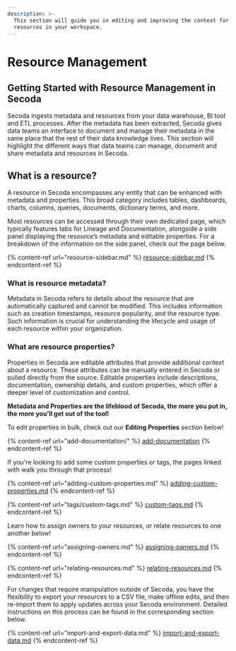 ```yaml
---
description: >-
  This section will guide you in editing and improving the context for your data
  resources in your workspace.
---
```


# Resource Management

## **Getting Started with Resource Management in Secoda** <a href="#h_3a4bfd6458" id="h_3a4bfd6458"></a>

Secoda ingests metadata and resources from your data warehouse, BI tool and ETL processes. After the metadata has been extracted, Secoda gives data teams an interface to document and manage their metadata in the same place that the rest of their data knowledge lives. This section will highlight the different ways that data teams can manage, document and share metadata and resources in Secoda.

## What is a resource?

A resource in Secoda encompasses any entity that can be enhanced with metadata and properties. This broad category includes tables, dashboards, charts, columns, queries, documents, dictionary terms, and more.&#x20;

Most resources can be accessed through their own dedicated page, which typically features tabs for Lineage and Documentation, alongside a side panel displaying the resource’s metadata and editable properties. For a breakdown of the information on the side panel, check out the page below.&#x20;

{% content-ref url="resource-sidebar.md" %}
[resource-sidebar.md](resource-sidebar.md)
{% endcontent-ref %}

### What is resource metadata?

Metadata in Secoda refers to details about the resource that are automatically captured and cannot be modified. This includes information such as creation timestamps, resource popularity, and the resource type. Such information is crucial for understanding the lifecycle and usage of each resource within your organization.

### What are resource properties?

Properties in Secoda are editable attributes that provide additional context about a resource. These attributes can be manually entered in Secoda or pulled directly from the source. Editable properties include descriptions, documentation, ownership details, and custom properties, which offer a deeper level of customization and control.

**Metadata and Properties are the lifeblood of Secoda, the more you put in, the more you'll get out of the tool!**&#x20;

To edit properties in bulk, check out our **Editing Properties** section below!

{% content-ref url="add-documentation/" %}
[add-documentation](add-documentation/)
{% endcontent-ref %}

If you're looking to add some custom properties or tags, the pages linked with walk you through that process!

{% content-ref url="adding-custom-properties.md" %}
[adding-custom-properties.md](adding-custom-properties.md)
{% endcontent-ref %}

{% content-ref url="tags/custom-tags.md" %}
[custom-tags.md](tags/custom-tags.md)
{% endcontent-ref %}

Learn how to assign owners to your resources, or relate resources to one another below!

{% content-ref url="assigning-owners.md" %}
[assigning-owners.md](assigning-owners.md)
{% endcontent-ref %}

{% content-ref url="relating-resources.md" %}
[relating-resources.md](relating-resources.md)
{% endcontent-ref %}

For changes that require manipulation outside of Secoda, you have the flexibility to export your resources to a CSV file, make offline edits, and then re-import them to apply updates across your Secoda environment. Detailed instructions on this process can be found in the corresponding section below.

{% content-ref url="import-and-export-data.md" %}
[import-and-export-data.md](import-and-export-data.md)
{% endcontent-ref %}

